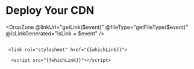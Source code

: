<script setup>
import { ref } from 'vue';
import DropZone from '../src/DropZone.vue';   
const whichFile = ref('');
const whichLink = ref('');
const isLink = ref(false);
const getLink = (link) => {
    whichLink.value = link;
} 
const getFileType = (fileType) => {
    whichFile.value = fileType;
}
</script>

# Deploy Your CDN

<DropZone @linkUrl="getLink($event)" @fileType="getFileType($event)" @isLinkGenerated="isLink = $event" />

<main :class="isLink  ? '' : 'hidden'">

  <div   :class="whichFile === 'css' ? '' : 'hidden'">
  
  ```js-vue
  
   <link rel="stylesheet" href="{{whichLink}}">
  
  ````
  
  </div>
  
  <div class="" :class="whichFile === 'js' ? '' : 'hidden'">
  
  ```js-vue
    <script src="{{whichLink}}"></script>
  ````
  
  </div>

</main>
